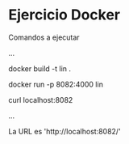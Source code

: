 # Ejercicio Docker

Comandos a ejecutar

...

docker build -t lin . 

docker run -p 8082:4000 lin 

curl localhost:8082 

...

La URL es 'http://localhost:8082/'
